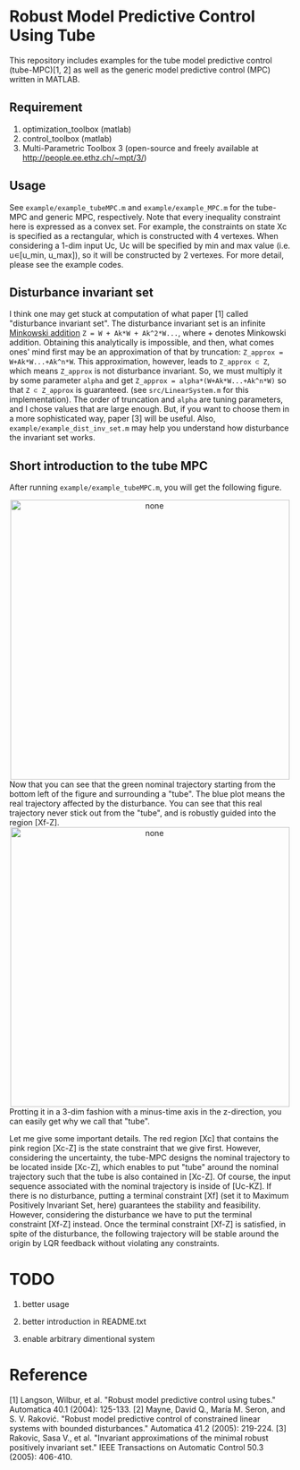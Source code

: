# Robust Model Predictive Control Using Tube
This repository includes examples for the tube model predictive control (tube-MPC)[1, 2] as well as the generic model predictive control (MPC) written in MATLAB.

## Requirement

1) optimization_toolbox (matlab)<br>
2) control_toolbox (matlab)<br>
3) Multi-Parametric Toolbox 3 (open-source and freely available at http://people.ee.ethz.ch/~mpt/3/)


## Usage
See `example/example_tubeMPC.m` and `example/example_MPC.m` for the tube-MPC and generic MPC, respectively. Note that every inequality constraint here is expressed as a convex set. For example, the constraints on state Xc is specified as a rectangular, which is constructed with 4 vertexes. When considering a 1-dim input Uc, Uc will be specified by min and max value (i.e. u∊[u_min, u_max]), so it will be constructed by 2 vertexes. For more detail, please see the example codes.

## Disturbance invariant set 
I think one may get stuck at computation of what paper [1] called "disturbance invariant set". The disturbance invariant set is an infinite [Minkowski addition](https://en.wikipedia.org/wiki/Minkowski_addition) `Z = W + Ak*W + Ak^2*W...`, where + denotes Minkowski addition. Obtaining this analytically is impossible, and then, what comes ones' mind first may be an approximation of that by truncation: `Z_approx = W+Ak*W...+Ak^n*W`. This approximation, however, leads to `Z_approx ⊂ Z`, which means `Z_approx` is not disturbance invariant. So, we must multiply it by some parameter `alpha` and get `Z_approx = alpha*(W+Ak*W...+Ak^n*W)` so that `Z ⊂ Z_approx` is guaranteed. (see `src/LinearSystem.m` for this implementation). The order of truncation and `alpha` are tuning parameters, and I chose values that are large enough. But, if you want to choose them in a more sophisticated way, paper [3] will be useful. Also, `example/example_dist_inv_set.m` may help you understand how disturbance the invariant set works.

## Short introduction to the tube MPC
After running `example/example_tubeMPC.m`, you will get the following figure.
<div align="center">
<img src="https://raw.githubusercontent.com/HiroIshida/robust-tube-mpc/master/fig/sample2.jpg" alt="none" title="sample2" width="500">
</div>
Now that you can see that the green nominal trajectory starting from the bottom left of the figure and surrounding a "tube". The blue plot means the real trajectory affected by the disturbance. You can see that this real trajectory never stick out from the "tube", and is robustly guided into the region [Xf-Z]. 
</html>
<div align="center">
<img src="https://raw.githubusercontent.com/HiroIshida/robust-tube-mpc/master/fig/sample1.jpg" alt="none" title="sample1" width="500">
</div>
Protting it in a 3-dim fashion with a minus-time axis in the z-direction, you can easily get why we call that "tube". 

Let me give some important details. The red region [Xc] that contains the pink region [Xc-Z] is the state constraint that we give first. However, considering the uncertainty, the tube-MPC designs the nominal trajectory to be located inside [Xc-Z], which enables to put "tube" around the nominal trajectory such that the tube is also contained in [Xc-Z]. Of course, the input sequence associated with the nominal trajectory is inside of [Uc-KZ]. If there is no disturbance, putting a terminal constraint [Xf] (set it to Maximum Positively Invariant Set, here) guarantees the stability and feasibility. However, considering the disturbance we have to put the terminal constraint [Xf-Z] instead. Once the terminal constraint [Xf-Z] is satisfied, in spite of the disturbance, the following trajectory will be stable around the origin by LQR feedback without violating any constraints.

# TODO
1) better usage  

2) better introduction in README.txt

3) enable arbitrary dimentional system



# Reference
[1] Langson, Wilbur, et al. "Robust model predictive control using tubes." Automatica 40.1 (2004): 125-133.
[2] Mayne, David Q., María M. Seron, and S. V. Raković. "Robust model predictive control of constrained linear systems with bounded disturbances." Automatica 41.2 (2005): 219-224.
[3] Rakovic, Sasa V., et al. "Invariant approximations of the minimal robust positively invariant set." IEEE Transactions on Automatic Control 50.3 (2005): 406-410.
